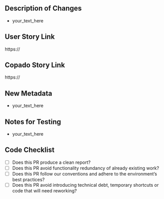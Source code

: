 ## Description of Changes
- your_text_here

## User Story Link
https://

## Copado Story Link
https://

## New Metadata
- your_text_here

## Notes for Testing
- your_text_here

## Code Checklist
- [ ] Does this PR produce a clean report?
- [ ] Does this PR avoid functionality redundancy of already existing work?
- [ ] Does this PR follow our conventions and adhere to the environment’s best practices?
- [ ] Does this PR avoid introducing technical debt, temporary shortcuts or code that will need reworking?
